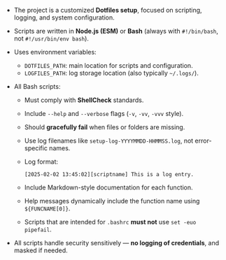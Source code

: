 * The project is a customized **Dotfiles setup**, focused on scripting, logging, and system configuration.
* Scripts are written in **Node.js (ESM)** or **Bash** (always with `#!/bin/bash`, not `#!/usr/bin/env bash`).
* Uses environment variables:
  * `DOTFILES_PATH`: main location for scripts and configuration.
  * `LOGFILES_PATH`: log storage location (also typically `~/.logs/`).
* All Bash scripts:
  * Must comply with **ShellCheck** standards.
  * Include `--help` and `--verbose` flags (`-v`, `-vv`, `-vvv` style).
  * Should **gracefully fail** when files or folders are missing.
  * Use log filenames like `setup-log-YYYYMMDD-HHMMSS.log`, not error-specific names.
  * Log format:  

    ```plaintext
    [2025-02-02 13:45:02][scriptname] This is a log entry.
    ```

  * Include Markdown-style documentation for each function.
  * Help messages dynamically include the function name using `${FUNCNAME[0]}`.
  * Scripts that are intended for `.bashrc` **must not** use `set -euo pipefail`.

* All scripts handle security sensitively — **no logging of credentials**, and masked if needed.

[comment]: # (the comment text)
